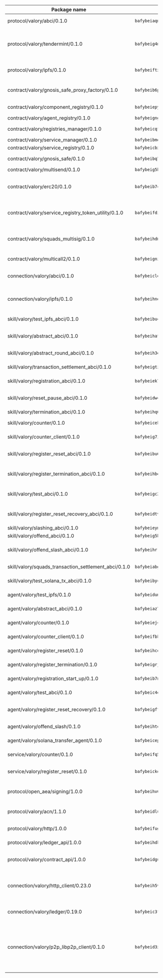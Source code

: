| Package name                                                  | Package hash                                                  | Description                                                                                                                |
| ------------------------------------------------------------- | ------------------------------------------------------------- | -------------------------------------------------------------------------------------------------------------------------- |
| protocol/valory/abci/0.1.0                                    | `bafybeiaqmp7kocbfdboksayeqhkbrynvlfzsx4uy4x6nohywnmaig4an7u` | A protocol for ABCI requests and responses.                                                                                |
| protocol/valory/tendermint/0.1.0                              | `bafybeig4mi3vmlv5zpbjbfuzcgida6j5f2nhrpedxicmrrfjweqc5r7cra` | A protocol for communication between two AEAs to share tendermint configuration details.                                   |
| protocol/valory/ipfs/0.1.0                                    | `bafybeiftxi2qhreewgsc5wevogi7yc5g6hbcbo4uiuaibauhv3nhfcdtvm` | A protocol specification for IPFS requests and responses.                                                                  |
| contract/valory/gnosis_safe_proxy_factory/0.1.0               | `bafybeib6podeifufgmawvicm3xyz3uaplbcrsptjzz4unpseh7qtcpar74` | Gnosis Safe proxy factory (GnosisSafeProxyFactory) contract                                                                |
| contract/valory/component_registry/0.1.0                      | `bafybeiepywewigowj533f55orx7oys3kk5lgdc247p2267scqfyp4gnqle` | Component registry contract                                                                                                |
| contract/valory/agent_registry/0.1.0                          | `bafybeignghdk7oqvyg722gz66tbuj2vj4vkatguj4b6lf5fqzqxkktcke4` | Agent registry contract                                                                                                    |
| contract/valory/registries_manager/0.1.0                      | `bafybeicqf5y3kj42ow45hjcmnglose5n7bwpm2zl3ufuuevou24ewmgbde` | Registries Manager contract                                                                                                |
| contract/valory/service_manager/0.1.0                         | `bafybeibmqewfh5wnayopneyv4vx35n5k7loavzmcazyevntdoskw7vasom` | Service Manager contract                                                                                                   |
| contract/valory/service_registry/0.1.0                        | `bafybeicbxmbzt757lbmyh6762lrkcrp3oeum6dk3z7pvosixasifsk6xlm` | Service Registry contract                                                                                                  |
| contract/valory/gnosis_safe/0.1.0                             | `bafybeibq77mgzhyb23blf2eqmia3kc6io5karedfzhntvpcebeqdzrgyqa` | Gnosis Safe (GnosisSafeL2) contract                                                                                        |
| contract/valory/multisend/0.1.0                               | `bafybeig5byt5urg2d2bsecufxe5ql7f4mezg3mekfleeh32nmuusx66p4y` | MultiSend contract                                                                                                         |
| contract/valory/erc20/0.1.0                                   | `bafybeib7ctk3deleyxayrqvropewefr2muj4kcqe3t3wscak25bjmxnqwe` | The scaffold contract scaffolds a contract to be implemented by the developer.                                             |
| contract/valory/service_registry_token_utility/0.1.0          | `bafybeifdia2y5546tvk6xzxeaqzf2n5n7dutj2hdzbgenxohaqhjtnjqm4` | The scaffold contract scaffolds a contract to be implemented by the developer.                                             |
| contract/valory/squads_multisig/0.1.0                         | `bafybeihdmsv6o2oatzpns7gny4msmhioxbqs2iq5jnxbq2rsm3hoaxmwsa` | The scaffold contract scaffolds a contract to be implemented by the developer.                                             |
| contract/valory/multicall2/0.1.0                              | `bafybeigni3f2oecz6f3k5mjrwtcahtinvcyvylxcjp3nucb2x7rhc72bl4` | The MakerDAO multicall2 contract.                                                                                          |
| connection/valory/abci/0.1.0                                  | `bafybeiclexb6cnsog5yjz2qtvqyfnf7x5m7tpp56hblhk3pbocbvgjzhze` | connection to wrap communication with an ABCI server.                                                                      |
| connection/valory/ipfs/0.1.0                                  | `bafybeihndk6hohj3yncgrye5pw7b7w2kztj3avby5u5mfk2fpjh7hqphii` | A connection responsible for uploading and downloading files from IPFS.                                                    |
| skill/valory/test_ipfs_abci/0.1.0                             | `bafybeibu44xmkgyijpak75jf5in2nnm2yjuplcp2vcxwfhebwxkihw2peq` | IPFS e2e testing application.                                                                                              |
| skill/valory/abstract_abci/0.1.0                              | `bafybeihat4giyc4bz6zopvahcj4iw53356pbtwfn7p4d5yflwly2qhahum` | The abci skill provides a template of an ABCI application.                                                                 |
| skill/valory/abstract_round_abci/0.1.0                        | `bafybeih3enhagoql7kzpeyzzu2scpkif6y3ubakpralfnwxcvxexdyvy5i` | abstract round-based ABCI application                                                                                      |
| skill/valory/transaction_settlement_abci/0.1.0                | `bafybeigtzlk4uakmd54rxnznorcrstsr52kta474lgrnvx5ovr546vj7sq` | ABCI application for transaction settlement.                                                                               |
| skill/valory/registration_abci/0.1.0                          | `bafybeiek7zcsxbucjwzgqfftafhfrocvc7q4yxllh2q44jeemsjxg3rcfm` | ABCI application for common apps.                                                                                          |
| skill/valory/reset_pause_abci/0.1.0                           | `bafybeidw4mbx3os3hmv7ley7b3g3gja7ydpitr7mxbjpwzxin2mzyt5yam` | ABCI application for resetting and pausing app executions.                                                                 |
| skill/valory/termination_abci/0.1.0                           | `bafybeihq6qtbwt6i53ayqym63vhjexkcppy26gguzhhjqywfmiuqghvv44` | Termination skill.                                                                                                         |
| skill/valory/counter/0.1.0                                    | `bafybeicekk2if6ogp5qgdpu3wa2vwo7s4errxljzjyxepyjwvpvwentqyu` | The ABCI Counter application example.                                                                                      |
| skill/valory/counter_client/0.1.0                             | `bafybeig7ilg6vpcctmnusgvl7y5oxjtrrmwkfduj5p4swuwph72oclwm3i` | A client for the ABCI counter application.                                                                                 |
| skill/valory/register_reset_abci/0.1.0                        | `bafybeibu62df36em5wcw2yomltinsr77yzcf4hggzzrudrhuzn4igfnlk4` | ABCI application for dummy skill that registers and resets                                                                 |
| skill/valory/register_termination_abci/0.1.0                  | `bafybeihbeviquyoab4ebtnidcmmpomieq2akg7nr7iomds3dxtcfxfytfm` | ABCI application for dummy skill that registers and resets                                                                 |
| skill/valory/test_abci/0.1.0                                  | `bafybeigc2lnjiq47jhvnprmtta2yi4xc4tmrugmk7z7wycjekwcqys6vfe` | ABCI application for testing the ABCI connection.                                                                          |
| skill/valory/register_reset_recovery_abci/0.1.0               | `bafybeidtvebjy7p266j4vf3xemereckkvpshghutvodkqeevq47dfdkn3u` | ABCI application for dummy skill that registers and resets                                                                 |
| skill/valory/slashing_abci/0.1.0                              | `bafybeieymg5sd77exgyblpbutglwh5nrvowa624jmwxbargpn6yru4cp7i` | Slashing skill.                                                                                                            |
| skill/valory/offend_abci/0.1.0                                | `bafybeig5hcgcqec76focx53wfo2v3uqqduw3drm7lscmijhiyyy2xcib4u` | Offend ABCI application.                                                                                                   |
| skill/valory/offend_slash_abci/0.1.0                          | `bafybeihrrgx6wn33dsirmsbpa7gpx4dg6jcpcobomnz7n6d4qdx3ntihmy` | ABCI application used in order to test the slashing abci                                                                   |
| skill/valory/squads_transaction_settlement_abci/0.1.0         | `bafybeiabgkbxamx5bbbtp4z2al63hs5kwfp5nbyt2yxlurquaprawymvii` | ABCI application for transaction settlement.                                                                               |
| skill/valory/test_solana_tx_abci/0.1.0                        | `bafybeiby4agix5lk2vzxsxxdlxuss2bifmblkqlqy2xrxibbmc755kf5ba` | SOLANA e2e testing application.                                                                                            |
| agent/valory/test_ipfs/0.1.0                                  | `bafybeidumzefjciiseav6ac6xaq6cciuytfykvqpyfjyafr5l2vgmzsmku` | Agent for testing the ABCI connection.                                                                                     |
| agent/valory/abstract_abci/0.1.0                              | `bafybeiaz7q4bjr42gptt5n4ttupxihtuzc4m6xn3qqaucy4n3toefbnvsu` | The abstract ABCI AEA - for testing purposes only.                                                                         |
| agent/valory/counter/0.1.0                                    | `bafybeiej4s56e32fbuvail3oygkodko26m7sw7ao4s7sl6spbpki7cvvdm` | The ABCI Counter example as an AEA                                                                                         |
| agent/valory/counter_client/0.1.0                             | `bafybeifbkzeh33xfftgeo7pefmutam2jbsouw63iklry3f6tjxnf76iqfu` | The ABCI Counter example as an AEA                                                                                         |
| agent/valory/register_reset/0.1.0                             | `bafybeihcq7rbh3eitcno7x6nbksfh6nbg5p3tafuc2a3yoxkmw6npd6h4a` | Register reset to replicate Tendermint issue.                                                                              |
| agent/valory/register_termination/0.1.0                       | `bafybeigrj42ytnthisbvrzpylgnhfdpwza2m3ehfvoujd543gmydugztb4` | Register terminate to test the termination feature.                                                                        |
| agent/valory/registration_start_up/0.1.0                      | `bafybeib7nondwvdadosxfn33pcjylo4w53u7j3ld62ldwaznasgayrjbbe` | Registration start-up ABCI example.                                                                                        |
| agent/valory/test_abci/0.1.0                                  | `bafybeic4q5ifruuy7q2fr4bsppluahyjtqtqy5jzhm4pq2ml3ztojaymn4` | Agent for testing the ABCI connection.                                                                                     |
| agent/valory/register_reset_recovery/0.1.0                    | `bafybeigftdktw5ybl6fbpxzluujfyoaxffzqalu7y4zdyndlzmbsnge4oi` | Agent to showcase hard reset as a recovery mechanism.                                                                      |
| agent/valory/offend_slash/0.1.0                               | `bafybeihto52nt3zahalfr6lu4lh2ku2nsbpnzyugqcf5kvll6xfhwbjin4` | Offend and slash to test the slashing feature.                                                                             |
| agent/valory/solana_transfer_agent/0.1.0                      | `bafybeicepu7ajwmbztzstcvje4s5seeh4qsgl73lvzlgco7a44x77fumo4` | Register terminate to test the termination feature.                                                                        |
| service/valory/counter/0.1.0                                  | `bafybeifq5pyoceqcnogzypjvfhcfbr7nzo4y56kk4cf6ovozw2t65pfpdu` | A set of agents incrementing a counter                                                                                     |
| service/valory/register_reset/0.1.0                           | `bafybeickoywtzuezg42r7odv7fentqxtt2xn2xcz2tpubwlsmnlngakr3q` | Test and debug tendermint reset mechanism.                                                                                 |
| protocol/open_aea/signing/1.0.0                               | `bafybeihv62fim3wl2bayavfcg3u5e5cxu3b7brtu4cn5xoxd6lqwachasi` | A protocol for communication between skills and decision maker.                                                            |
| protocol/valory/acn/1.1.0                                     | `bafybeidluaoeakae3exseupaea4i3yvvk5vivyt227xshjlffywwxzcxqe` | The protocol used for envelope delivery on the ACN.                                                                        |
| protocol/valory/http/1.0.0                                    | `bafybeifugzl63kfdmwrxwphrnrhj7bn6iruxieme3a4ntzejf6kmtuwmae` | A protocol for HTTP requests and responses.                                                                                |
| protocol/valory/ledger_api/1.0.0                              | `bafybeihdk6psr4guxmbcrc26jr2cbgzpd5aljkqvpwo64bvaz7tdti2oni` | A protocol for ledger APIs requests and responses.                                                                         |
| protocol/valory/contract_api/1.0.0                            | `bafybeidgu7o5llh26xp3u3ebq3yluull5lupiyeu6iooi2xyymdrgnzq5i` | A protocol for contract APIs requests and responses.                                                                       |
| connection/valory/http_client/0.23.0                          | `bafybeih5vzo22p2umhqo52nzluaanxx7kejvvpcpdsrdymckkyvmsim6gm` | The HTTP_client connection that wraps a web-based client connecting to a RESTful API specification.                        |
| connection/valory/ledger/0.19.0                               | `bafybeic3ft7l7ca3qgnderm4xupsfmyoihgi27ukotnz7b5hdczla2enya` | A connection to interact with any ledger API and contract API.                                                             |
| connection/valory/p2p_libp2p_client/0.1.0                     | `bafybeid3xg5k2ol5adflqloy75ibgljmol6xsvzvezebsg7oudxeeolz7e` | The libp2p client connection implements a tcp connection to a running libp2p node as a traffic delegate to send/receive envelopes to/from agents in the DHT. |
